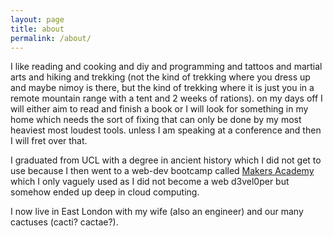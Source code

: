 ```yaml
---
layout: page
title: about
permalink: /about/
---
```


<div class="home">
<p>
I like reading and cooking and diy and programming and tattoos and martial arts and hiking and trekking
(not the kind of trekking where you dress up and maybe nimoy is there, but the kind
of trekking where it is just you in a remote mountain range with a tent and 2 weeks
of rations). on my days off I will either aim to read and finish a book or
I will look for something in my home which needs the sort of fixing that can only
be done by my most heaviest most loudest tools. unless I am speaking at a conference
and then I will fret over that.
</p>
<p>
I graduated from UCL with a degree in ancient history which I did not get to use because I 
then went to a web-dev bootcamp called <a href="https://makers.tech/">Makers Academy</a> which I
only vaguely used as I did not become a web d3vel0per but somehow ended up deep in cloud computing.
</p>
<p>
I now live in East London with my wife (also an engineer) and our many cactuses (cacti? cactae?).
</p>
</div>

